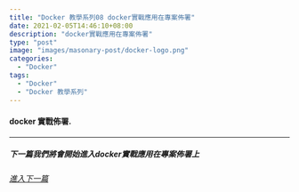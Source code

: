 ```yaml
---
title: "Docker 教學系列08 docker實戰應用在專案佈署"
date: 2021-02-05T14:46:10+08:00
description: "docker實戰應用在專案佈署"
type: "post"
image: "images/masonary-post/docker-logo.png"
categories: 
  - "Docker"
tags:
  - "Docker"
  - "Docker 教學系列"
---
```


#### docker 實戰佈署.


----------------------------------
##### 下一篇我們將會開始進入docker實戰應用在專案佈署上
###### [進入下一篇](/docker-08)